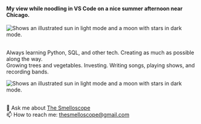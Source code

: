 #### My view while noodling in VS Code on a nice summer afternoon near Chicago.


<picture>
  <source media="(prefers-color-scheme: dark)" srcset="https://facingwinter.com/misc2022/backyard_summer_2022_small.png">
  <source media="(prefers-color-scheme: light)" srcset="https://facingwinter.com/misc2022/backyard_summer_2022_small.png">
  <img alt="Shows an illustrated sun in light mode and a moon with stars in dark mode." src="https://facingwinter.com/misc2022/backyard_summer_2022_small.png">
</picture>
<br><br>

Always learning Python, SQL, and other tech. Creating as much as possible along the way.<br>
Growing trees and vegetables. Investing. Writing songs, playing shows, and recording bands.

<picture>
  <source media="(prefers-color-scheme: dark)" srcset="https://facingwinter.com/misc2022/smelloscope1.png">
  <source media="(prefers-color-scheme: light)" srcset="https://facingwinter.com/misc2022/smelloscope1.png">
  <img alt="Shows an illustrated sun in light mode and a moon with stars in dark mode." src="https://facingwinter.com/misc2022/smelloscope1.png">
</picture>
<br><br>

💬 Ask me about [The Smelloscope](https://github.com/JustinBirchard/smelloscope)<br>
📫 How to reach me: thesmelloscope@gmail.com

<!--

**JustinBirchard/JustinBirchard** is a ✨ _special_ ✨ repository because its `README.md` (this file) appears on your GitHub profile.

Here are some ideas to get you started:

- 🔭 I’m currently working on ...
- 🌱 I’m currently learning ...
- 👯 I’m looking to collaborate on ...
- 🤔 I’m looking for help with ...
- 💬 Ask me about ...
- 📫 How to reach me: ...
- 😄 Pronouns: ...
- ⚡ Fun fact: ...
-->
